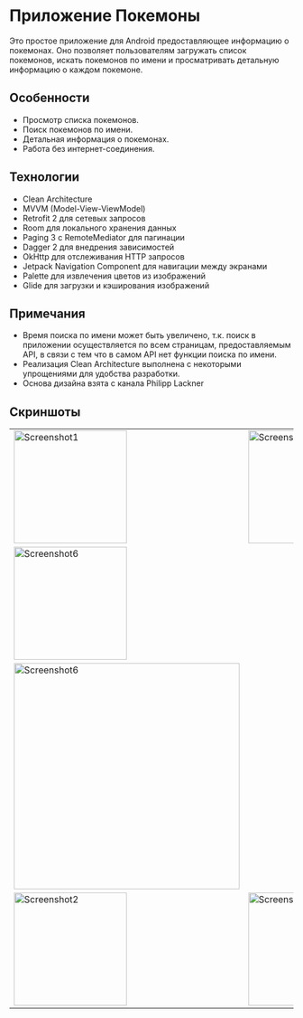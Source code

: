 # Приложение Покемоны

Это простое приложение для Android предоставляющее информацию о покемонах. 
Оно позволяет пользователям загружать список покемонов, искать покемонов по имени и просматривать детальную информацию о каждом покемоне. 

## Особенности

- Просмотр списка покемонов.
- Поиск покемонов по имени.
- Детальная информация о покемонах.
- Работа без интернет-соединения.

## Технологии

- Clean Architecture
- MVVM (Model-View-ViewModel)
- Retrofit 2 для сетевых запросов
- Room для локального хранения данных
- Paging 3 с RemoteMediator для пагинации
- Dagger 2 для внедрения зависимостей
- OkHttp для отслеживания HTTP запросов
- Jetpack Navigation Component для навигации между экранами
- Palette для извлечения цветов из изображений
- Glide для загрузки и кэширования изображений

## Примечания

- Время поиска по имени может быть увеличено, т.к. поиск в приложении осуществляется по всем страницам, предоставляемым API, в связи с тем что в самом API нет функции поиска по имени.
- Реализация Clean Architecture выполнена с некоторыми упрощениями для удобства разработки.
- Основа дизайна взята с канала Philipp Lackner

## Скриншоты

<table>
  <tr>
    <td><img src="https://github.com/sitegit/Pokemons/assets/47815702/44a635b3-26a1-4ce4-9734-3fb36f3ed5b4" width="200" alt="Screenshot1"/></td>
    <td><img src="https://github.com/sitegit/Pokemons/assets/47815702/3aaea3c2-3c08-465c-9cbc-eec0bd9b4594" width="200" alt="Screenshot4"/></td>
  </tr>
  <td><img src="https://github.com/sitegit/Pokemons/assets/47815702/284daf3b-6907-4caf-8eaa-c7648e268804" width="200" alt="Screenshot6"/></td>
  <tr>
    <td><img src="https://github.com/sitegit/Pokemons/assets/47815702/284daf3b-6907-4caf-8eaa-c7648e268804" width="400" alt="Screenshot6"/></td>
  </tr>
  <tr>
    <td><img src="https://github.com/sitegit/Pokemons/assets/47815702/2c939dda-fe88-4b8a-a3d7-86a3806e24dc" width="200" alt="Screenshot2"/></td>
    <td><img src="https://github.com/sitegit/Pokemons/assets/47815702/fc183b1c-ce3c-445e-a6b1-cede920784d3" width="200" alt="Screenshot3"/></td>
  </tr>
</table>


